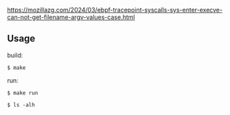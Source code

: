 
https://mozillazg.com/2024/03/ebpf-tracepoint-syscalls-sys-enter-execve-can-not-get-filename-argv-values-case.html


## Usage

build:

```
$ make
```

run:

```
$ make run

$ ls -alh
```
